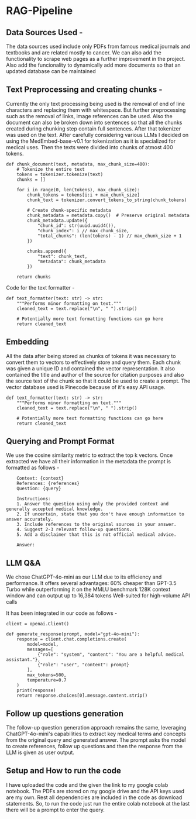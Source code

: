 # RAG-Pipeline

## Data Sources Used - 
The data sources used include only PDFs from famous medical journals and textbooks and are related mostly to cancer. We can also add the functionality to scrape web pages as a further improvement in the project. Also add the funcionality to dynamically add more documents so that an updated database can be maintained

## Text Preprocessing and creating chunks - 
Currently the only text processing being used is the removal of end of line characters and replacing them with whitespace. But further preprocessing such as the removal of links, image references can be used. Also the document can also be broken down into sentences so that all the chunks created during chunking step contain full sentences.
After that tokenizer was used on the text. After carefully considering various LLMs I decided on using the MedEmbed-base-v0.1 for tokenization as it is specialized for medical uses.
Then the texts were divided into chunks of atmost 400 tokens.
```
def chunk_document(text, metadata, max_chunk_size=400):
    # Tokenize the entire text
    tokens = tokenizer.tokenize(text)
    chunks = []

    for i in range(0, len(tokens), max_chunk_size):
        chunk_tokens = tokens[i:i + max_chunk_size]
        chunk_text = tokenizer.convert_tokens_to_string(chunk_tokens)

        # Create chunk-specific metadata
        chunk_metadata = metadata.copy()  # Preserve original metadata
        chunk_metadata.update({
            "chunk_id": str(uuid.uuid4()),
            "chunk_index": i // max_chunk_size,
            "total_chunks": (len(tokens) - 1) // max_chunk_size + 1
        })

        chunks.append({
            "text": chunk_text,
            "metadata": chunk_metadata
        })

    return chunks
```
Code for the text formatter - 
```
def text_formatter(text: str) -> str:
    """Performs minor formatting on text."""
    cleaned_text = text.replace("\n", " ").strip()

    # Potentially more text formatting functions can go here
    return cleaned_text
```

## Embedding 
All the data after being stored as chunks of tokens it was necessary to convert them to vectors to effectively store and query them. Each chunk was given a unique ID and contained the vector representation. It also contained the title and author of the source for citation purposes and also the source text of the chunk so that it could be used to create a prompt.
The vector database used is Pinecode because of it's easy API usage.
```
def text_formatter(text: str) -> str:
    """Performs minor formatting on text."""
    cleaned_text = text.replace("\n", " ").strip()

    # Potentially more text formatting functions can go here
    return cleaned_text
```
## Querying and Prompt Format
We use the cosine similarity metric to extract the top k vectors. Once extracted we have all their information in the metadata the prompt is formatted as follows - 
```
    Context: {context}
    References: {references}
    Question: {query}
    
    Instructions:
    1. Answer the question using only the provided context and generally accepted medical knowledge.
    2. If uncertain, state that you don't have enough information to answer accurately.
    3. Include references to the original sources in your answer.
    4. Suggest 2-3 relevant follow-up questions.
    5. Add a disclaimer that this is not official medical advice.
    
    Answer:
```

## LLM Q&A
We chose ChatGPT-4o-mini as our LLM due to its efficiency and performance. It offers several advantages:
60% cheaper than GPT-3.5 Turbo while outperforming it on the MMLU benchmark
128K context window and can output up to 16,384 tokens
Well-suited for high-volume API calls

It has been integrated in our code as follows - 
```
client = openai.Client()

def generate_response(prompt, model="gpt-4o-mini"):
    response = client.chat.completions.create(
        model=model,
        messages=[
            {"role": "system", "content": "You are a helpful medical assistant."},
            {"role": "user", "content": prompt}
        ],
        max_tokens=500,
        temperature=0.7
    )
    print(response)
    return response.choices[0].message.content.strip()
```

## Follow up questions generation
The follow-up question generation approach remains the same, leveraging ChatGPT-4o-mini's capabilities to extract key medical terms and concepts from the original query and generated answer.
The prompt asks the model to create references, follow up questions and then the response from the LLM is given as user output.


## Setup and How to run the code
I have uploaded the code and the given the link to my google colab notebook. The PDFs are stored on my google drive and the API keys used are my own. Rest all dependencies are included in the code as download statements.
So, to run the code just run the entire colab notebook at the last there will be a prompt to enter the query.



